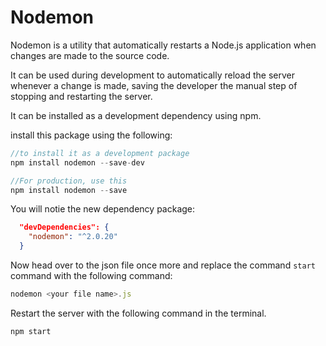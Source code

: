 # Nodemon

Nodemon is a utility that automatically restarts a Node.js application when changes are made to the source code. 

It can be used during development to automatically reload the server whenever a change is made, saving the developer the manual step of stopping and restarting the server. 

It can be installed as a development dependency using npm.


install this package using the following:

```js
//to install it as a development package
npm install nodemon --save-dev

//For production, use this
npm install nodemon --save
```
You will notie the new dependency package:

```json
  "devDependencies": {
    "nodemon": "^2.0.20"
  }
```

Now head over to the json file once more and replace the command `start` command with the following command:

```js
nodemon <your file name>.js
```

Restart the server with the following command in the terminal. 

```
npm start
```


